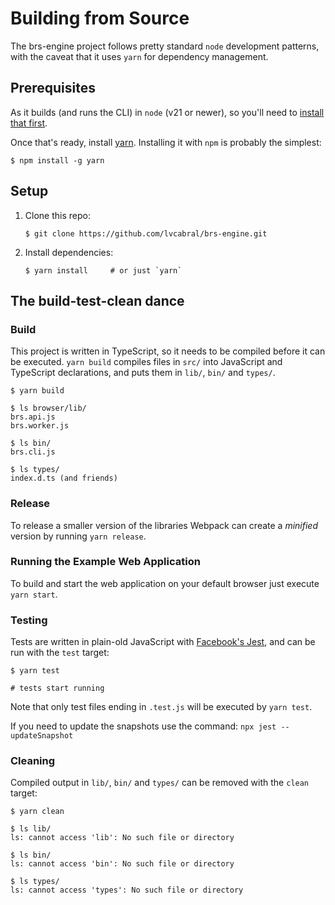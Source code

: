 # Building from Source

The brs-engine project follows pretty standard `node` development patterns, with the caveat that it uses `yarn` for dependency management.

## Prerequisites

As it builds (and runs the CLI) in `node` (v21 or newer), so you'll need to [install that first](https://nodejs.org).

Once that's ready, install [yarn](https://yarnpkg.com).  Installing it with `npm` is probably the simplest:

```console
$ npm install -g yarn
```

## Setup

1. Clone this repo:

   ```console
   $ git clone https://github.com/lvcabral/brs-engine.git
   ```

2. Install dependencies:

    ```console
    $ yarn install     # or just `yarn`
    ```

## The build-test-clean dance

### Build

This project is written in TypeScript, so it needs to be compiled before it can be executed. `yarn build` compiles files in `src/` into JavaScript and TypeScript declarations, and puts them in `lib/`, `bin/` and `types/`.

```console
$ yarn build

$ ls browser/lib/
brs.api.js
brs.worker.js

$ ls bin/
brs.cli.js

$ ls types/
index.d.ts (and friends)
```

### Release

To release a smaller version of the libraries Webpack can create a *minified* version by running `yarn release`.

### Running the Example Web Application

To build and start the web application on your default browser just execute `yarn start`.

### Testing

Tests are written in plain-old JavaScript with [Facebook's Jest](http://facebook.github.io/jest/), and can be run with the `test` target:

```console
$ yarn test

# tests start running
```

Note that only test files ending in `.test.js` will be executed by `yarn test`.

If you need to update the snapshots use the command: `npx jest --updateSnapshot`

### Cleaning

Compiled output in `lib/`, `bin/` and `types/` can be removed with the `clean` target:

```console
$ yarn clean

$ ls lib/
ls: cannot access 'lib': No such file or directory

$ ls bin/
ls: cannot access 'bin': No such file or directory

$ ls types/
ls: cannot access 'types': No such file or directory
```

